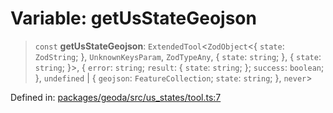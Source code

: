 # Variable: getUsStateGeojson

> `const` **getUsStateGeojson**: `ExtendedTool`\<`ZodObject`\<\{ `state`: `ZodString`; \}, `UnknownKeysParam`, `ZodTypeAny`, \{ `state`: `string`; \}, \{ `state`: `string`; \}\>, \{ `error`: `string`; `result`: \{ `state`: `string`; \}; `success`: `boolean`; \}, `undefined` \| \{ `geojson`: `FeatureCollection`; `state`: `string`; \}, `never`\>

Defined in: [packages/geoda/src/us\_states/tool.ts:7](https://github.com/GeoDaCenter/openassistant/blob/a9f2271d1019f6c25c10dd4b3bdb64fcf16999b2/packages/geoda/src/us_states/tool.ts#L7)
